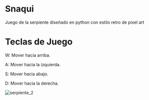 # Snaqui
Juego de la serpiente diseñado en python con estilo retro de pixel art
# Teclas de Juego
W: Mover hacia arriba.

A: Mover hacia la izquierda.

S: Mover hacia abajo.

D: Mover hacia la derecha.

![serpiente_2](https://github.com/user-attachments/assets/571c0c78-e776-457d-98eb-1fa5c5046be5)
